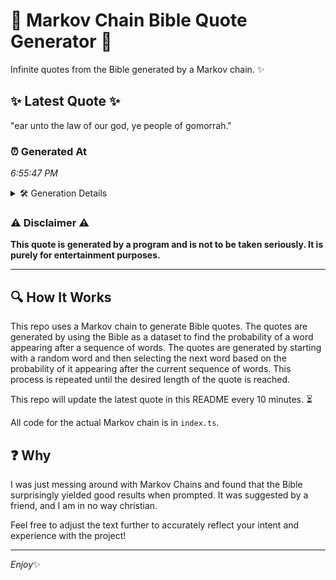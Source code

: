 # 📖 Markov Chain Bible Quote Generator 📖

Infinite quotes from the Bible generated by a Markov chain. ✨

## ✨ Latest Quote ✨
"ear unto the law of our god, ye people of gomorrah."

### ⏰ Generated At
*6:55:47 PM*

<details>
    <summary>🛠️ Generation Details</summary>
    <p>
        <strong>🌱 Seed:</strong> ear<br>
        <strong>🔄 Iterations:</strong> 10<br>
        <strong>📜 Context History:</strong><br>[ ear ]: unto<br>[ ear, unto ]: the<br>[ ear, unto, the ]: law<br>[ ear, unto, the, law ]: of<br>[ ear, unto, the, law, of ]: our<br>[ ear, unto, the, law, of, our ]: god,<br>[ unto, the, law, of, our, god, ]: ye<br>[ the, law, of, our, god,, ye ]: people<br>[ law, of, our, god,, ye, people ]: of<br>[ of, our, god,, ye, people, of ]: gomorrah.<br>
    </p>
</details>

### ⚠️ Disclaimer ⚠️
**This quote is generated by a program and is not to be taken seriously. It is purely for entertainment purposes.**

---

## 🔍 How It Works

This repo uses a Markov chain to generate Bible quotes. The quotes are generated by using the Bible as a dataset to find the probability of a word appearing after a sequence of words. The quotes are generated by starting with a random word and then selecting the next word based on the probability of it appearing after the current sequence of words. This process is repeated until the desired length of the quote is reached.

This repo will update the latest quote in this README every 10 minutes. ⏳

All code for the actual Markov chain is in `index.ts`.

## ❓ Why

I was just messing around with Markov Chains and found that the Bible surprisingly yielded good results when prompted. 
It was suggested by a friend, and I am in no way christian.

Feel free to adjust the text further to accurately reflect your intent and experience with the project!

---

*Enjoy*✨
